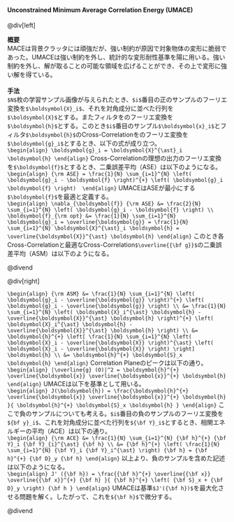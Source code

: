 #### Unconstrained Minimum Average Correlation Energy (UMACE)

@div[left]

__概要__<br>
MACEは背景クラッタには頑強だが、強い制約が原因で対象物体の変形に脆弱であった。UMACEは強い制約を外し、統計的な変形耐性基準を陽に用いる。強い制約を外し、解が取ることの可能な領域を広げることができ、その上で変形に強い解を得ている。<br>
<br>
__手法__<br>
`$N$`枚の学習サンプル画像が与えられたとき、`$i$`番目の正のサンプルのフーリエ変換を`$\boldsymbol{X}_i$`、それを対角成分に並べた行列を`$\boldsymbol{X}$`とする。またフィルタをのフーリエ変換を`$\boldsymbol{h}$`とする。このとき`$i$`番目のサンプル`$\boldsymbol{x}_i$`とフィルタ`$\boldsymbol{h}$`のCross-Correlationをのフーリエ変換を`$\boldsymbol{g}_i$`とするとき、以下の式が成り立つ。<br>
`\begin{align} \boldsymbol{g}_i = \boldsymbol{X}^{\ast}_i \boldsymbol{h} \end{align}`
Cross-Correlationの理想の出力のフーリエ変換を`$\boldsymbol{f}$`とするとき、二乗誤差平均（ASE）は以下のようになる。<br>
`\begin{align} {\rm ASE} = \frac{1}{N} \sum_{i=1}^{N} \left( \boldsymbol{g}_i - \boldsymbol{f} \right)^{+} \left( \boldsymbol{g}_i \boldsymbol{f} \right)  \end{align}`
UMACEはASEが最小にする`$\boldsymbol{f}$`を最適と定義する。<br>
`\begin{align} \nabla_{\boldsymbol{f}} {\rm ASE} &= \frac{2}{N} \sum_{i=1}^{N} \left( \boldsymbol{g}_i - \boldsymbol{f} \right) \\ \boldsymbol{f}_{\rm opt} &= \frac{1}{N} \sum_{i=1}^{N} \boldsymbol{g}_i = \overline{\boldsymbol{g}} = \frac{1}{N} \sum_{i=1}^{N} \boldsymbol{X}^{\ast}_i \boldsymbol{h} = \overline{\boldsymbol{X}}^{\ast} \boldsymbol{h} \end{align}`
このとき各Cross-Correlationと最適なCross-Correlation`$\overline{{\bf g}}$`の二乗誤差平均（ASM）は以下のようになる。<br>

@divend

@div[right]

`\begin{align} {\rm ASM} &= \frac{1}{N} \sum_{i=1}^{N} \left( \boldsymbol{g}_i - \overline{\boldsymbol{g}} \right)^{+} \left( \boldsymbol{g}_i - \overline{\boldsymbol{g}} \right) \\ &= \frac{1}{N} \sum_{i=1}^{N} \left( \boldsymbol{X}_i^{\ast} \boldsymbol{h} - \overline{\boldsymbol{X}}^{\ast} \boldsymbol{h} \right)^{+} \left( \boldsymbol{X}_i^{\ast} \boldsymbol{h} - \overline{\boldsymbol{X}}^{\ast} \boldsymbol{h} \right) \\ &= \boldsymbol{h}^{+} \left[ \frac{1}{N} \sum_{i=1}^{N} \left( \boldsymbol{X}_i - \overline{\boldsymbol{X}} \right)^{\ast} \left( \boldsymbol{X}_i - \overline{\boldsymbol{X}} \right) \right] \boldsymbol{h} \\ &= \boldsymbol{h}^{+} \boldsymbol{S}_x \boldsymbol{h} \end{align}`
Correlation Planeのピークは以下の通り。<br>
`\begin{align} |\overline{g} (O)|^2 = \boldsymbol{h}^{+} \overline{\boldsymbol{x}} \overline{\boldsymbol{x}}^{+} \boldsymbol{h} \end{align}`
UMACEは以下を基準として用いる。<br>
`\begin{align} J(\boldsymbol{h}) = \frac{\boldsymbol{h}^{+} \overline{\boldsymbol{x}} \overline{\boldsymbol{x}}^{+} \boldsymbol{h} }{ \boldsymbol{h}^{+} \boldsymbol{S}_x \boldsymbol{h} } \end{align}`
ここで負のサンプルについても考える。`$i$`番目の負のサンプルのフーリエ変換を`${bf y}_i$`、これを対角成分に並べた行列を`${\bf Y}_i$`とするとき、相関エネルギーの平均（ACE）は以下の通り。<br>
`\begin{align} {\rm ACE} &= \frac{1}{N} \sum_{i=1}^{N} {\bf h}^{+} {\bf Y}_i {\bf Y}_{i}^{\ast} {\bf h} \\ &= {\bf h}^{+} \left( \frac{1}{N} \sum_{i=1}^{N} {\bf Y}_i {\bf Y}_i^{\ast} \right) {\bf h} = {\bf h}^{+} {\bf D}_y {\bf h} \end{align}`
以上より、負のサンプルを含めた記述は以下のようになる。<br>
`\begin{align} J' ({\bf h}) = \frac{{\bf h}^{+} \overline{{\bf x}} \overline{{\bf x}}^{+} {\bf h} }{ {\bf h}^{+} \left( {\bf S}_x + {\bf D}_y \right) {\bf h } \end{align}`
UMACEは基準`$J'({\bf h})$`を最大化させる問題を解く。したがって、これを`${\bf h}$`で微分する。

@divend
